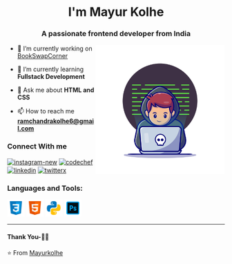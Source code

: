 <h1 align="center">I'm Mayur Kolhe</h1>
<h3 align="center">A passionate frontend developer from India</h3>

<img align="right" alt="Coding" width="300" src="coder.jpg">








- 🔭 I’m currently working on [BookSwapCorner](https://bookswapcorner.netlify.app/)

- 🌱 I’m currently learning **Fullstack Development**

- 💬 Ask me about **HTML and CSS**

- 📫 How to reach me **ramchandrakolhe6@gmail.com**

<h3> Connect With me</h3>

<a href="https://instagram.com/_.mayurkolhe_16" target="blank"><img align="center" width="48" height="48" src="https://img.icons8.com/fluency/48/instagram-new.png" alt="instagram-new"/></a>
<a href="https://www.codechef.com/users/mayurkolhe16" target="blank"><img align="center" width="48" height="48" src="https://img.icons8.com/color/48/codechef.png" alt="codechef"/></a>
<a href="https://www.linkedin.com/in/mayur-kolhe-18ba312b4/" target="blank"><img align="center" width="48" height="48" src="https://img.icons8.com/color/48/linkedin.png" alt="linkedin"/></a>
<a href="https://x.com/mayur_kolhe_16" target="blank"><img align="center" width="48" height="48" src="https://img.icons8.com/forma-light/24/twitterx.png" alt="twitterx"/></a>


<h3 align="left">Languages and Tools:</h3>

<p align="left"> 

<img src="icons8-css.svg" alt="css3" width="40" height="40"/> 
<img src="icons8-html.svg" alt="html5" width="40" height="40"/> 
<img src="icons8-python.svg" alt="python" width="40" height="40"/>
<img src="icons8-adobe-photoshop.svg" alt="photoshop" width="40" height="40"/>
</p>



***********************************
#### Thank You-🙏🏼

⭐️ From [Mayurkolhe](https://github.com/Mayurkolhe16)

